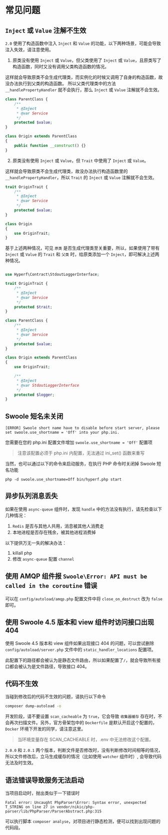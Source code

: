 # 常见问题

## `Inject` 或 `Value` 注解不生效

`2.0` 使用了构造函数中注入 `Inject` 和 `Value` 的功能，以下两种场景，可能会导致注入失效，请注意使用。

1. 原类没有使用 `Inject` 或 `Value`，但父类使用了 `Inject` 或 `Value`，且原类写了构造函数，同时又没有调用父类构造函数的情况。

这样就会导致原类不会生成代理类，而实例化的时候又调用了自身的构造函数，故没办法执行到父类的构造函数。
所以父类代理类中的方法 `__handlePropertyHandler` 就不会执行，那么 `Inject` 或 `Value` 注解就不会生效。

```php
class ParentClass {
    /**
     * @Inject
     * @var Service
     */
    protected $value;
}

class Origin extends ParentClass
{
    public function __construct() {}
}
```

2. 原类没有使用 `Inject` 或 `Value`，但 `Trait` 中使用了 `Inject` 或 `Value`。

这样就会导致原类不会生成代理类，故没办法执行构造函数里的 `__handlePropertyHandler`，所以 `Trait` 的 `Inject` 或 `Value` 注解就不会生效。

```php
trait OriginTrait {
    /**
     * @Inject
     * @var Service
     */
    protected $value;
}

class Origin
{
    use OriginTrait;
}
```

基于上述两种情况，可见 `原类` 是否生成代理类至关重要，所以，如果使用了带有 `Inject` 或 `Value` 的 `Trait` 和 `父类` 时，给原类添加一个 `Inject`，即可解决上述两种情况。

```php

use Hyperf\Contract\StdoutLoggerInterface;

trait OriginTrait {
    /**
     * @Inject
     * @var Service
     */
    protected $trait;
}

class ParentClass {
    /**
     * @Inject
     * @var Service
     */
    protected $value;
}

class Origin extends ParentClass
{
    use OriginTrait;

    /**
     * @Inject
     * @var StdoutLoggerInterface
     */
    protected $logger;
}
```

## Swoole 短名未关闭

```
[ERROR] Swoole short name have to disable before start server, please set swoole.use_shortname = 'Off' into your php.ini.
```

您需要在您的 php.ini 配置文件增加 `swoole.use_shortname = 'Off'` 配置项

> 注意该配置必须于 php.ini 内配置，无法通过 ini_set() 函数来重写

当然，也可以通过以下的命令来启动服务，在执行 PHP 命令时关闭掉 Swoole 短名功能

```
php -d swoole.use_shortname=Off bin/hyperf.php start
```

## 异步队列消息丢失

如果在使用 `async-queue` 组件时，发现 `handle` 中的方法没有执行，请先检查以下几种情况：

1. `Redis` 是否与其他人共用，消息被其他人消费走
2. 本地进程是否存在残余，被其他进程消费掉

以下提供万无一失的解决办法：

1. killall php
2. 修改 `async-queue` 配置 `channel`

## 使用 AMQP 组件报 `Swoole\Error: API must be called in the coroutine` 错误

可以在 `config/autoload/amqp.php` 配置文件中将 `close_on_destruct` 改为 `false` 即可。

## 使用 Swoole 4.5 版本和 view 组件时访问接口出现 404

使用 Swoole 4.5 版本和 view 组件如果出现接口 404 的问题，可以尝试删除 `config/autoload/server.php` 文件中的 `static_handler_locations` 配置项。

此配置下的路径都会被认为是静态文件路由，所以如果配置了`/`，就会导致所有接口都会被认为是文件路径，导致接口 404。

## 代码不生效

当碰到修改后的代码不生效的问题，请执行以下命令

```bash
composer dump-autoload -o
```

开发阶段，请不要设置 `scan_cacheable` 为 `true`，它会导致 `收集器缓存` 存在时，不会再次扫描文件。另外，官方骨架包中的 `Dockerfile` 是默认开启这个配置的，`Docker` 环境下开发的同学，请注意这里。

> 当环境变量存在 SCAN_CACHEABLE 时，.env 中无法修改这个配置。

`2.0.0` 和 `2.0.1` 两个版本，判断文件是否修改时，没有判断修改时间相等的情况，所以文件修改后，立马生成缓存的情况（比如使用 `watcher` 组件时）, 会导致代码无法及时生效。

## 语法错误导致服务无法启动

当项目启动时，抛出类似于一下错误时

```
Fatal error: Uncaught PhpParser\Error: Syntax error, unexpected T_STRING on line 27 in vendor/nikic/php-parser/lib/PhpParser/ParserAbstract.php:315
```

可以执行脚本 `composer analyse`，对项目进行静态检测，便可以找到出现问题的代码段。
